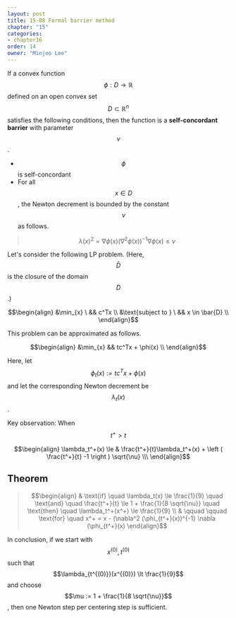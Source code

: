 ```yaml
---
layout: post
title: 15-08 Formal barrier method
chapter: "15"
categories:
- chapter16
order: 14
owner: "Minjoo Lee"
---
```


If a convex function $$\phi : D \to \mathbb{R}$$ defined on an open convex set $$D \subset \mathbb{R}^n$$ satisfies the following conditions, then the function is a **self-concordant barrier** with parameter $$\nu$$.

* $$\phi$$ is self-concordant
* For all $$x \in D$$, the Newton decrement is bounded by the constant $$\nu$$ as follows.

> $$\lambda(x)^2 = \nabla \phi(x) (\nabla^2 \phi(x))^{-1} \nabla \phi(x) \le \nu$$

Let's consider the following LP problem. (Here, $$\bar{D}$$ is the closure of the domain $$D$$.)
>
$$\begin{align}
&\min_{x} \           && c^Tx \\
&\text{subject to } \ && x \in \bar{D}  \\
\end{align}$$

This problem can be approximated as follows.
>
$$\begin{align}
&\min_{x} && tc^Tx + \phi(x) \\
\end{align}$$

Here, let $$\phi_t(x) := tc^Tx + \phi(x)$$ and let the corresponding Newton decrement be $$\lambda_t(x)$$.

Key observation: When $$t^+ > t$$
>
$$\begin{align}
\lambda_t^+(x) \le & \frac{t^+}{t}\lambda_t^+(x) + \left ( \frac{t^+}{t} -1 \right ) \sqrt{\nu}  \\\
\end{align}$$

## Theorem

>$$\begin{align}
& \text{if} \quad \lambda_t(x) \le \frac{1}{9} \quad \text{and} \quad \frac{t^+}{t} \le 1 + \frac{1}{8 \sqrt{\nu}} \quad \text{then} \quad \lambda_t^+(x^+) \le \frac{1}{9}  \\
& \qquad \qquad \text{for} \quad x^+ = x - (\nabla^2 (\phi_{t^+}(x))^{-1} \nabla (\phi_{t^+}(x)
\end{align}$$

In conclusion, if we start with $$x^{(0)}, t^{(0)}$$ such that $$\lambda_{t^{(0)}}(x^{(0)}) \lt \frac{1}{9}$$ and choose $$\mu := 1 + \frac{1}{8 \sqrt{\nu}}$$, then one Newton step per centering step is sufficient.
